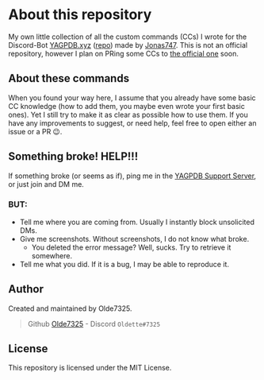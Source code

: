# About this repository
My own little collection of all the custom commands (CCs) I wrote for the Discord-Bot [YAGPDB.xyz](https://www.yagpdb.xyz) ([repo](https://github.com/jonas747/yagpdb)) made by [Jonas747](https://github.com/jonas747).
This is not an official repository, however I plan on PRing some CCs to [the official one](https://github.com/yagpdb-cc/yagpdb-cc) soon.

## About these commands
When you found your way here, I assume that you already have some basic CC knowledge (how to add them, you maybe even wrote your first basic ones). Yet I still try to make it as clear as possible how to use them. If you have any improvements to suggest, or need help, feel free to open either an issue or a PR 😉.

## Something broke! HELP!!!
If something broke (or seems as if), ping me in the [YAGPDB Support Server](https://discord.com/invite/0vYlUK2XBKldPSMY), or just join and DM me. 
### BUT:
* Tell me where you are coming from. Usually I instantly block unsolicited DMs.
* Give me screenshots. Without screenshots, I do not know what broke.
    * You deleted the error message? Well, sucks. Try to retrieve it somewhere.
* Tell me what you did. If it is a bug, I may be able to reproduce it.

## Author
Created and maintained by Olde7325.
> Github [Olde7325](https://github.com/Olde7325) - Discord `Oldette#7325`

## License 
This repository is licensed under the MIT License.